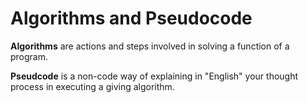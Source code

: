 # Algorithms and Pseudocode

**Algorithms** are actions and steps involved in solving a function of a program. 


**Pseudcode** is a non-code way of explaining in "English" your thought process in executing a giving algorithm. 
